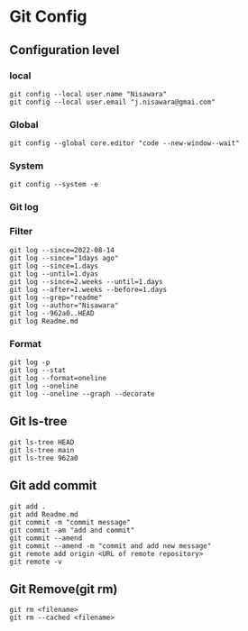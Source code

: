# Git Config
## Configuration level
### local
```
git config --local user.name "Nisawara"
git config --local user.email "j.nisawara@gmai.com"
```

### Global
```
git config --global core.editor "code --new-window--wait"
```

### System 
```
git config --system -e
```

### Git log
### Filter
```
git log --since=2022-08-14
git log --since="1days ago"
git log --since=1.days
git log --until=1.dyas
git log --since=2.weeks --until=1.days
git log --after=1.weeks --before=1.days
git log --grep="readme"
git log --author="Nisawara"
git log --962a0..HEAD
git log Readme.md
```

### Format
```
git log -p
git log --stat 
git log --format=oneline
git log --oneline
git log --oneline --graph --decorate
```
## Git ls-tree
```
git ls-tree HEAD
git ls-tree main
git ls-tree 962a0
```
## Git add commit
```
git add .
git add Readme.md
git commit -m "commit message"
git commit -am "add and commit"
git commit --amend 
git commit --amend -m "commit and add new message"
git remote add origin <URL of remote repository>
git remote -v
```

## Git Remove(git rm)
```
git rm <filename>
git rm --cached <filename>

```